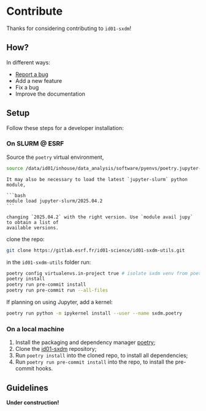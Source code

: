 # Contribute

Thanks for considering contributing to `id01-sxdm`!

## How?

In different ways:

* [Report a bug](https://gitlab.esrf.fr/id01-science/id01-sxdm-utils/-/issues/new)
* Add a new feature
* Fix a bug
* Improve the documentation

## Setup

Follow these steps for a developer installation:

### On SLURM @ ESRF

Source the `poetry` virtual environment,

```bash
source /data/id01/inhouse/data_analysis/software/pyenvs/poetry.jupyter-slurm/bin/activate
```

````{warning}
It may also be necessary to load the latest `jupyter-slurm` python module,

```bash
module load jupyter-slurm/2025.04.2
```

changing `2025.04.2` with the right version. Use `module avail jupy` to obtain a list of
available versions.
````

clone the repo:

```bash
git clone https://gitlab.esrf.fr/id01-science/id01-sxdm-utils.git
```

in the `id01-sxdm-utils` folder run:

```bash
poetry config virtualenvs.in-project true # isolate sxdm venv from poetry venv - installs in .venv within project directory
poetry install
poetry run pre-commit install
poetry run pre-commit run --all-files
```

If planning on using Jupyter, add a kernel:

```bash
poetry run python -m ipykernel install --user --name sxdm.poetry
```

### On a local machine

1. Install the packaging and dependency manager [poetry](https://python-poetry.org/docs/#installation);
2. Clone the [id01-sxdm](https://gitlab.esrf.fr/id01-science/id01-sxdm-utils) repository;
3. Run `poetry install` into the cloned repo, to install all dependencies;
4. Run `poetry run pre-commit install` into the repo, to install the pre-commit hooks.

## Guidelines

**Under construction!**

<!-- * Make sure **not to commit** the `poetry.lock` file. -->
